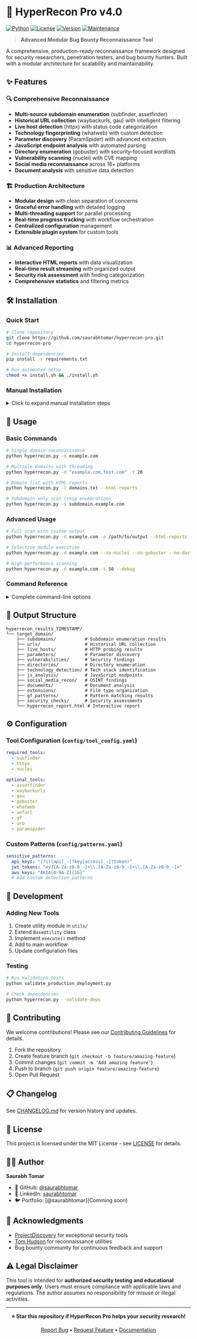 # 🚀 HyperRecon Pro v4.0

[![Python](https://img.shields.io/badge/Python-3.8+-blue.svg)](https://python.org)
[![License](https://img.shields.io/badge/License-MIT-green.svg)](LICENSE)
[![Version](https://img.shields.io/badge/Version-4.0.0-red.svg)](CHANGELOG.md)
[![Maintenance](https://img.shields.io/badge/Maintained%3F-yes-green.svg)](https://github.com/saurabhtomar/hyperrecon-pro/graphs/commit-activity)

> **Advanced Modular Bug Bounty Reconnaissance Tool**

A comprehensive, production-ready reconnaissance framework designed for security researchers, penetration testers, and bug bounty hunters. Built with a modular architecture for scalability and maintainability.

## ✨ Features

### 🔍 **Comprehensive Reconnaissance**
- **Multi-source subdomain enumeration** (subfinder, assetfinder)
- **Historical URL collection** (waybackurls, gau) with intelligent filtering
- **Live host detection** (httpx) with status code categorization
- **Technology fingerprinting** (whatweb) with custom detection
- **Parameter discovery** (ParamSpider) with advanced extraction
- **JavaScript endpoint analysis** with automated parsing
- **Directory enumeration** (gobuster) with security-focused wordlists
- **Vulnerability scanning** (nuclei) with CVE mapping
- **Social media reconnaissance** across 16+ platforms
- **Document analysis** with sensitive data detection

### 🏗️ **Production Architecture**
- **Modular design** with clean separation of concerns
- **Graceful error handling** with detailed logging
- **Multi-threading support** for parallel processing
- **Real-time progress tracking** with workflow orchestration
- **Centralized configuration** management
- **Extensible plugin system** for custom tools

### 📊 **Advanced Reporting**
- **Interactive HTML reports** with data visualization
- **Real-time result streaming** with organized output
- **Security risk assessment** with finding categorization
- **Comprehensive statistics** and filtering metrics

## 🛠️ Installation

### Quick Start

```bash
# Clone repository
git clone https://github.com/saurabhtomar/hyperrecon-pro.git
cd hyperrecon-pro

# Install dependencies
pip install -r requirements.txt

# Run automated setup
chmod +x install.sh && ./install.sh
```

### Manual Installation

<details>
<summary>Click to expand manual installation steps</summary>

```bash
# Install Python dependencies
pip install rich colorama requests pyyaml tqdm

# Install required Go tools
go install -v github.com/projectdiscovery/subfinder/v2/cmd/subfinder@latest
go install -v github.com/projectdiscovery/httpx/cmd/httpx@latest
go install -v github.com/projectdiscovery/nuclei/v2/cmd/nuclei@latest

# Install optional tools for enhanced functionality
go install github.com/tomnomnom/assetfinder@latest
go install github.com/tomnomnom/waybackurls@latest
go install github.com/lc/gau/v2/cmd/gau@latest
go install github.com/tomnomnom/gf@latest
go install github.com/tomnomnom/unfurl@latest
go install github.com/OJ/gobuster/v3@latest

# Install Python tools
pip install uro

# Clone ParamSpider
git clone https://github.com/0xKayala/ParamSpider.git
```

</details>

## 🚀 Usage

### Basic Commands

```bash
# Single domain reconnaissance
python hyperrecon.py -d example.com

# Multiple domains with threading
python hyperrecon.py -d "example.com,test.com" -t 20

# Domain list with HTML reports
python hyperrecon.py -l domains.txt --html-reports

# Subdomain-only scan (skip enumeration)
python hyperrecon.py -s subdomain.example.com
```

### Advanced Usage

```bash
# Full scan with custom output
python hyperrecon.py -d example.com -o /path/to/output --html-reports -v

# Selective module execution
python hyperrecon.py -d example.com --no-nuclei --no-gobuster --no-dast

# High-performance scanning
python hyperrecon.py -d example.com -t 50 --debug
```

### Command Reference

<details>
<summary>Complete command-line options</summary>

```
Target Selection:
  -d, --domain DOMAIN     Target domain(s) (comma-separated)
  -l, --list LIST         File containing domain list
  -s, --subdomain SUB     Direct subdomain input (skips enumeration)

Output Control:
  -o, --output OUTPUT     Custom output directory
  -hr, --html-reports     Generate interactive HTML reports
  -v, --verbose           Enable detailed output
  --debug                 Enable debug logging

Performance:
  -t, --threads THREADS   Concurrent threads (default: 10)

Module Control:
  --no-nuclei            Disable vulnerability scanning
  --no-gobuster          Disable directory enumeration
  --no-paramspider       Disable parameter discovery
  --no-gf                Disable pattern analysis
  --no-js                Disable JavaScript analysis
  --no-tech              Disable technology detection
  --no-sensitive         Disable sensitive data detection
  --no-security          Disable security checks
  --no-dast              Disable DAST scanning
  --no-wayback           Disable Wayback Machine
  --no-gau               Disable GAU collection
  --no-social            Disable social media recon
  --no-documents         Disable document analysis

Utilities:
  --validate-deps        Check tool dependencies
  --version              Show version information
  --help                 Display help message
```

</details>

## 📁 Output Structure

```
hyperrecon_results_TIMESTAMP/
└── target_domain/
    ├── subdomains/           # Subdomain enumeration results
    ├── urls/                 # Historical URL collection
    ├── live_hosts/           # HTTP probing results
    ├── parameters/           # Parameter discovery
    ├── vulnerabilities/      # Security findings
    ├── directories/          # Directory enumeration
    ├── technology_detection/ # Tech stack identification
    ├── js_analysis/          # JavaScript endpoints
    ├── social_media_recon/   # OSINT findings
    ├── documents/            # Document analysis
    ├── extensions/           # File type organization
    ├── gf_patterns/          # Pattern matching results
    ├── security_checks/      # Security assessments
    └── hyperrecon_report.html # Interactive report
```

## ⚙️ Configuration

### Tool Configuration (`config/tool_config.yaml`)

```yaml
required_tools:
  - subfinder
  - httpx
  - nuclei

optional_tools:
  - assetfinder
  - waybackurls
  - gau
  - gobuster
  - whatweb
  - unfurl
  - gf
  - uro
  - paramspider
```

### Custom Patterns (`config/patterns.yaml`)

```yaml
sensitive_patterns:
  api_keys: "(?i)(api[_-]?key|access[_-]?token)"
  jwt_tokens: "eyJ[A-Za-z0-9_-]+\\.[A-Za-z0-9_-]+\\.[A-Za-z0-9_-]+"
  aws_keys: "AKIA[0-9A-Z]{16}"
  # Add custom detection patterns
```

## 🔧 Development

### Adding New Tools

1. Create utility module in `utils/`
2. Extend `BaseUtility` class
3. Implement `execute()` method
4. Add to main workflow
5. Update configuration files

### Testing

```bash
# Run validation tests
python validate_production_deployment.py

# Check dependencies
python hyperrecon.py --validate-deps
```

## 🤝 Contributing

We welcome contributions! Please see our [Contributing Guidelines](CONTRIBUTING.md) for details.

1. Fork the repository
2. Create feature branch (`git checkout -b feature/amazing-feature`)
3. Commit changes (`git commit -m 'Add amazing feature'`)
4. Push to branch (`git push origin feature/amazing-feature`)
5. Open Pull Request

## 📋 Changelog

See [CHANGELOG.md](CHANGELOG.md) for version history and updates.

## 📄 License

This project is licensed under the MIT License - see [LICENSE](LICENSE) for details.

## 👨‍💻 Author

**Saurabh Tomar**
- 🐙 GitHub: [@saurabhtomar](https://github.com/shanithakuralg)
- 💼 LinkedIn: [saurabhtomar](https://www.linkedin.com/in/saurabh-tomar-b3095b21b/)
- 🐦 Portfolio: [@saurabhtomar](Comming soon)

## 🙏 Acknowledgments

- [ProjectDiscovery](https://projectdiscovery.io/) for exceptional security tools
- [Tom Hudson](https://github.com/tomnomnom) for reconnaissance utilities
- Bug bounty community for continuous feedback and support

## ⚠️ Legal Disclaimer

This tool is intended for **authorized security testing and educational purposes only**. Users must ensure compliance with applicable laws and regulations. The author assumes no responsibility for misuse or illegal activities.

---

<div align="center">

**⭐ Star this repository if HyperRecon Pro helps your security research!**

[Report Bug](https://github.com/saurabhtomar/hyperrecon/issues) • [Request Feature](https://github.com/saurabhtomar/hyperrecon/issues) • [Documentation](docs/)

</div>